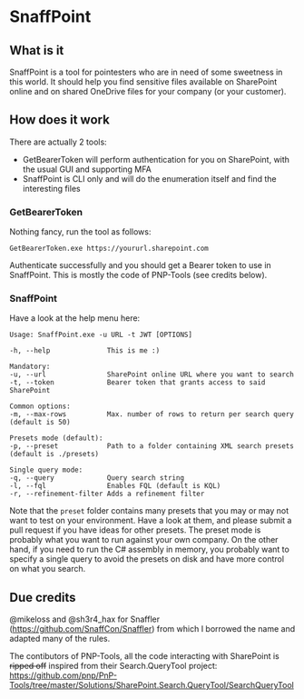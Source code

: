 # SnaffPoint

## What is it
SnaffPoint is a tool for pointesters who are in need of some sweetness in this world. It should help you find sensitive files available on SharePoint online and on shared OneDrive files for your company (or your customer).

## How does it work
There are actually 2 tools:
- GetBearerToken will perform authentication for you on SharePoint, with the usual GUI and supporting MFA
- SnaffPoint is CLI only and will do the enumeration itself and find the interesting files

### GetBearerToken
Nothing fancy, run the tool as follows:
```
GetBearerToken.exe https://yoururl.sharepoint.com
```
Authenticate successfully and you should get a Bearer token to use in SnaffPoint. This is mostly the code of PNP-Tools (see credits below).

### SnaffPoint
Have a look at the help menu here:
```
Usage: SnaffPoint.exe -u URL -t JWT [OPTIONS]

-h, --help              This is me :)

Mandatory:
-u, --url               SharePoint online URL where you want to search
-t, --token             Bearer token that grants access to said SharePoint

Common options:
-m, --max-rows          Max. number of rows to return per search query (default is 50)

Presets mode (default):
-p, --preset            Path to a folder containing XML search presets (default is ./presets)

Single query mode:
-q, --query             Query search string
-l, --fql               Enables FQL (default is KQL)
-r, --refinement-filter Adds a refinement filter
```

Note that the `preset` folder contains many presets that you may or may not want to test on your environment. Have a look at them, and please submit a pull request if you have ideas for other presets. The preset mode is probably what you want to run against your own company. On the other hand, if you need to run the C# assembly in memory, you probably want to specify a single query to avoid the presets on disk and have more control on what you search.

## Due credits
@mikeloss and @sh3r4_hax for Snaffler (https://github.com/SnaffCon/Snaffler) from which I borrowed the name and adapted many of the rules.

The contibutors of PNP-Tools, all the code interacting with SharePoint is ~~ripped off~~ inspired from their Search.QueryTool project: https://github.com/pnp/PnP-Tools/tree/master/Solutions/SharePoint.Search.QueryTool/SearchQueryTool
